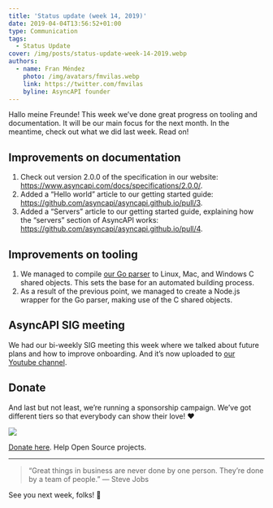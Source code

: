 ```yaml
---
title: 'Status update (week 14, 2019)'
date: 2019-04-04T13:56:52+01:00
type: Communication
tags:
  - Status Update
cover: /img/posts/status-update-week-14-2019.webp
authors:
  - name: Fran Méndez
    photo: /img/avatars/fmvilas.webp
    link: https://twitter.com/fmvilas
    byline: AsyncAPI founder
---
```


Hallo meine Freunde! This week we’ve done great progress on tooling and documentation. It will be our main focus for the next month. In the meantime, check out what we did last week. Read on!

## Improvements on documentation

1. Check out version 2.0.0 of the specification in our website: https://www.asyncapi.com/docs/specifications/2.0.0/.
2. Added a “Hello world” article to our getting started guide: https://github.com/asyncapi/asyncapi.github.io/pull/3.
3. Added a “Servers” article to our getting started guide, explaining how the “servers” section of AsyncAPI works: https://github.com/asyncapi/asyncapi.github.io/pull/4.

## Improvements on tooling

1. We managed to compile [our Go parser](https://github.com/asyncapi/parser) to Linux, Mac, and Windows C shared objects. This sets the base for an automated building process.
2. As a result of the previous point, we managed to create a Node.js wrapper for the Go parser, making use of the C shared objects.

## AsyncAPI SIG meeting

We had our bi-weekly SIG meeting this week where we talked about future plans and how to improve onboarding. And it’s now uploaded to [our Youtube channel](https://www.youtube.com/channel/UCIz9zGwDLbrYQcDKVXdOstQ).

<YouTube id="GMFAAyEEqus" />

## Donate

And last but not least, we’re running a sponsorship campaign. We’ve got different tiers so that everybody can show their love! ❤️

![](/img/posts/donation.webp)

[Donate here](https://opencollective.com/asyncapi). Help Open Source projects.

---

> “Great things in business are never done by one person. They’re done by a team of people.”
> — Steve Jobs

See you next week, folks! 👋
